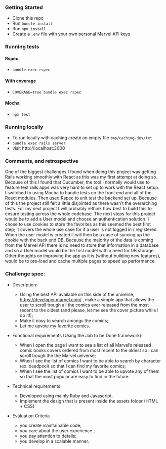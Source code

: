 ### Getting Started

- Clone this repo
- Run `bundle install`
- Run `npm install`
- Create a `.env` file with your own personal Marvel API keys

### Running tests
#### Rspec
- `bundle exec rspec`
#### With coverage
- `COVERAGE=true bundle exec rspec`

#### Mocha
- `npm test`

### Running locally
- To run locally with caching create an empty file `tmp/caching-dev/txt`
- `bundle exec rails server`
- visit http://localhost:3000

### Comments, and retrospective
One of the biggest challenges I found when doing this project was getting Rails working smoothly with React as this was my first attempt at doing so.
Because of this I found that Cucumber, the tool I normally would use to feature test rails apps was very hard to set up to work with the React setup.
I switched to using Mocha to handle tests on the front end and all of the React modules. Then used Rspec to unit test the backend set up. Because of this
the project still felt a little disjointed as there wasn't the overarching tests. For my next project I will probably rethink how best to build this to
ensure testing across the whole codebase.
The next steps for this project would be to add a User model and choose an authentication solution. I chose to use cookies to store the favorites as
this seemed the best first step; it covers the whole use case for if a user is not logged in / registered. When the user model is created it will then
be a case of syncing up the cookie with the back end DB. Because the majority of the data is coming from the Marvel API there is no need to store that
information in a database and so a User model would be the first model with a need for DB storage.
Other thoughts on improving the app as it is (without building new features), would be to pre-load and cache multiple pages to speed up performance.

### Challenge spec:

- Description:
    - Using the best API available on this side of the universe, https://developer.marvel.com/ , make a simple app that allows the user to scroll trough all the
        comics ever released from the most recent to the oldest (and please, let me see the cover picture while I do it!);
    - Make it easy to search amongs the comics;
    - Let me upvote my favorite comics.

- Functional requirements (Using the Job to be Done framework):
    - When I open the page I want to see a list of all Marvel’s released comic books covers ordered from most recent to the oldest so I can scroll trough the the
        Marvel universe;
    - When I see the list of comics I want to be able to search by character (ex. deadpool) so that I can find my favorite comics;
    - When I see the list of comics I want to be able to upvote any of them so that the most popular are easy to find in the future.

- Technical requirements
    - Developed using mainly Ruby and Javascript.
    - Implement the design that is present inside the assets folder (HTML + CSS)

- Evaluation Criteria
    - you create maintainable code;
    - you care about the user experience ;
    - you pay attention to details;
    - you develop in a scalable manner.

